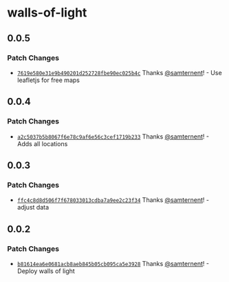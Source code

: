 # walls-of-light

## 0.0.5

### Patch Changes

- [`7619e580e31e9b490201d252728fbe90ec025b4c`](https://github.com/samternent/home/commit/7619e580e31e9b490201d252728fbe90ec025b4c) Thanks [@samternent](https://github.com/samternent)! - Use leafletjs for free maps

## 0.0.4

### Patch Changes

- [`a2c5037b5b8067f6e78c9af6e56c3cef1719b233`](https://github.com/samternent/home/commit/a2c5037b5b8067f6e78c9af6e56c3cef1719b233) Thanks [@samternent](https://github.com/samternent)! - Adds all locations

## 0.0.3

### Patch Changes

- [`ffc4c8d8d506f7f678033013cdba7a9ee2c23f34`](https://github.com/samternent/home/commit/ffc4c8d8d506f7f678033013cdba7a9ee2c23f34) Thanks [@samternent](https://github.com/samternent)! - adjust data

## 0.0.2

### Patch Changes

- [`b81614ea6e0681acb8aeb845b05cb095ca5e3928`](https://github.com/samternent/home/commit/b81614ea6e0681acb8aeb845b05cb095ca5e3928) Thanks [@samternent](https://github.com/samternent)! - Deploy walls of light
